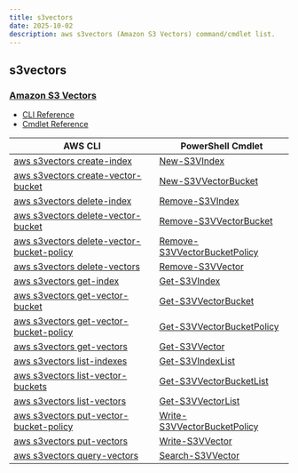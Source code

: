 ```yaml
---
title: s3vectors
date: 2025-10-02
description: aws s3vectors (Amazon S3 Vectors) command/cmdlet list.
---
```


## s3vectors

### [Amazon S3 Vectors](https://aws.amazon.com/s3/features/vectors/)

* [CLI Reference](https://awscli.amazonaws.com/v2/documentation/api/latest/reference/s3vectors/index.html)
* [Cmdlet Reference](https://docs.aws.amazon.com/powershell/v5/reference/items/S3Vectors_cmdlets.html)

|AWS CLI|PowerShell Cmdlet|
|----|----|
|[aws s3vectors create-index](https://awscli.amazonaws.com/v2/documentation/api/latest/reference/s3vectors/create-index.html)|[New-S3VIndex](https://docs.aws.amazon.com/powershell/latest/reference/items/New-S3VIndex.html)|
|[aws s3vectors create-vector-bucket](https://awscli.amazonaws.com/v2/documentation/api/latest/reference/s3vectors/create-vector-bucket.html)|[New-S3VVectorBucket](https://docs.aws.amazon.com/powershell/latest/reference/items/New-S3VVectorBucket.html)|
|[aws s3vectors delete-index](https://awscli.amazonaws.com/v2/documentation/api/latest/reference/s3vectors/delete-index.html)|[Remove-S3VIndex](https://docs.aws.amazon.com/powershell/latest/reference/items/Remove-S3VIndex.html)|
|[aws s3vectors delete-vector-bucket](https://awscli.amazonaws.com/v2/documentation/api/latest/reference/s3vectors/delete-vector-bucket.html)|[Remove-S3VVectorBucket](https://docs.aws.amazon.com/powershell/latest/reference/items/Remove-S3VVectorBucket.html)|
|[aws s3vectors delete-vector-bucket-policy](https://awscli.amazonaws.com/v2/documentation/api/latest/reference/s3vectors/delete-vector-bucket-policy.html)|[Remove-S3VVectorBucketPolicy](https://docs.aws.amazon.com/powershell/latest/reference/items/Remove-S3VVectorBucketPolicy.html)|
|[aws s3vectors delete-vectors](https://awscli.amazonaws.com/v2/documentation/api/latest/reference/s3vectors/delete-vectors.html)|[Remove-S3VVector](https://docs.aws.amazon.com/powershell/latest/reference/items/Remove-S3VVector.html)|
|[aws s3vectors get-index](https://awscli.amazonaws.com/v2/documentation/api/latest/reference/s3vectors/get-index.html)|[Get-S3VIndex](https://docs.aws.amazon.com/powershell/latest/reference/items/Get-S3VIndex.html)|
|[aws s3vectors get-vector-bucket](https://awscli.amazonaws.com/v2/documentation/api/latest/reference/s3vectors/get-vector-bucket.html)|[Get-S3VVectorBucket](https://docs.aws.amazon.com/powershell/latest/reference/items/Get-S3VVectorBucket.html)|
|[aws s3vectors get-vector-bucket-policy](https://awscli.amazonaws.com/v2/documentation/api/latest/reference/s3vectors/get-vector-bucket-policy.html)|[Get-S3VVectorBucketPolicy](https://docs.aws.amazon.com/powershell/latest/reference/items/Get-S3VVectorBucketPolicy.html)|
|[aws s3vectors get-vectors](https://awscli.amazonaws.com/v2/documentation/api/latest/reference/s3vectors/get-vectors.html)|[Get-S3VVector](https://docs.aws.amazon.com/powershell/latest/reference/items/Get-S3VVector.html)|
|[aws s3vectors list-indexes](https://awscli.amazonaws.com/v2/documentation/api/latest/reference/s3vectors/list-indexes.html)|[Get-S3VIndexList](https://docs.aws.amazon.com/powershell/latest/reference/items/Get-S3VIndexList.html)|
|[aws s3vectors list-vector-buckets](https://awscli.amazonaws.com/v2/documentation/api/latest/reference/s3vectors/list-vector-buckets.html)|[Get-S3VVectorBucketList](https://docs.aws.amazon.com/powershell/latest/reference/items/Get-S3VVectorBucketList.html)|
|[aws s3vectors list-vectors](https://awscli.amazonaws.com/v2/documentation/api/latest/reference/s3vectors/list-vectors.html)|[Get-S3VVectorList](https://docs.aws.amazon.com/powershell/latest/reference/items/Get-S3VVectorList.html)|
|[aws s3vectors put-vector-bucket-policy](https://awscli.amazonaws.com/v2/documentation/api/latest/reference/s3vectors/put-vector-bucket-policy.html)|[Write-S3VVectorBucketPolicy](https://docs.aws.amazon.com/powershell/latest/reference/items/Write-S3VVectorBucketPolicy.html)|
|[aws s3vectors put-vectors](https://awscli.amazonaws.com/v2/documentation/api/latest/reference/s3vectors/put-vectors.html)|[Write-S3VVector](https://docs.aws.amazon.com/powershell/latest/reference/items/Write-S3VVector.html)|
|[aws s3vectors query-vectors](https://awscli.amazonaws.com/v2/documentation/api/latest/reference/s3vectors/query-vectors.html)|[Search-S3VVector](https://docs.aws.amazon.com/powershell/latest/reference/items/Search-S3VVector.html)|

